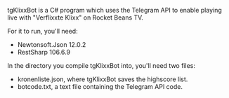 tgKlixxBot is a C# program which uses the Telegram API to enable playing live with "Verflixxte Klixx" on Rocket Beans TV.

For it to run, you'll need:
 - Newtonsoft.Json 12.0.2
 - RestSharp 106.6.9

In the directory you compile tgKlixxBot into, you'll need two files:
 - kronenliste.json, where tgKlixxBot saves the highscore list.
 - botcode.txt, a text file containing the Telegram API code.